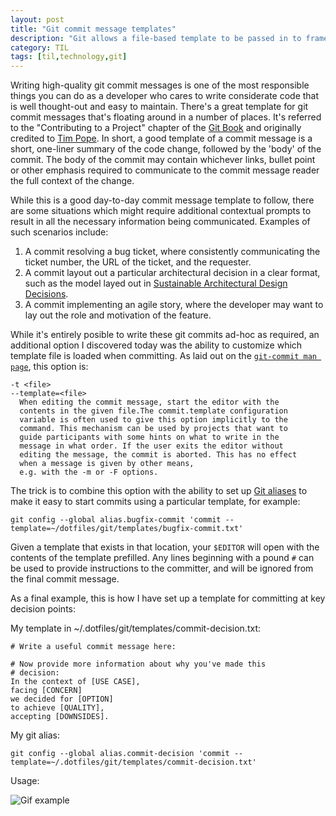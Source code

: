```yaml
---
layout: post
title: "Git commit message templates"
description: "Git allows a file-based template to be passed in to frame a commit message."
category: TIL
tags: [til,technology,git]
---
```


Writing high-quality git commit messages is one of the most responsible things you can do as a developer who cares to write considerate code that is well thought-out and easy to maintain. There's a great template for git commit messages that's floating around in a number of places. It's referred to the "Contributing to a Project" chapter of the [Git Book](https://git-scm.com/book/en/v2/Distributed-Git-Contributing-to-a-Project) and originally credited to [Tim Pope](https://tbaggery.com/2008/04/19/a-note-about-git-commit-messages.html). In short, a good template of a commit message is a short, one-liner summary of the code change, followed by the 'body' of the commit. The body of the commit may contain whichever links, bullet point or other emphasis required to communicate to the commit message reader the full context of the change.

While this is a good day-to-day commit message template to follow, there are some situations which might require additional contextual prompts to result in all the necessary information being communicated. Examples of such scenarios include:

1.  A commit resolving a bug ticket, where consistently communicating the ticket number, the URL of the ticket, and the requester.
2.  A commit layout out a particular architectural decision in a clear format, such as the model layed out in [Sustainable Architectural Design Decisions](https://www.infoq.com/articles/sustainable-architectural-design-decisions).
3.  A commit implementing an agile story, where the developer may want to lay out the role and motivation of the feature.

While it's entirely posible to write these git commits ad-hoc as required, an additional option I discovered today was the ability to customize which template file is loaded when committing. As laid out on the [`git-commit man page`](https://git-scm.com/docs/git-commit), this option is:

```
-t <file>
--template=<file>
  When editing the commit message, start the editor with the
  contents in the given file.The commit.template configuration
  variable is often used to give this option implicitly to the
  command. This mechanism can be used by projects that want to
  guide participants with some hints on what to write in the
  message in what order. If the user exits the editor without
  editing the message, the commit is aborted. This has no effect
  when a message is given by other means,
  e.g. with the -m or -F options.
```

The trick is to combine this option with the ability to set up [Git aliases](https://git-scm.com/book/en/v2/Git-Basics-Git-Aliases) to make it easy to start commits using a particular template, for example:

```
git config --global alias.bugfix-commit 'commit --template=~/dotfiles/git/templates/bugfix-commit.txt'
```

Given a template that exists in that location, your `$EDITOR` will open with the contents of the template prefilled. Any lines beginning with a pound `#` can be used to provide instructions to the committer, and will be ignored from the final commit message.

As a final example, this is how I have set up a template for committing at key decision points:

My template in ~/.dotfiles/git/templates/commit-decision.txt:

```
# Write a useful commit message here:

# Now provide more information about why you've made this
# decision:
In the context of [USE CASE],
facing [CONCERN]
we decided for [OPTION]
to achieve [QUALITY],
accepting [DOWNSIDES].
```

My git alias:

```
git config --global alias.commit-decision 'commit --template=~/.dotfiles/git/templates/commit-decision.txt'
```

Usage:

![Gif example](http://g.recordit.co/JIqKkTuI8X.gif)
